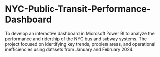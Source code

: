 # NYC-Public-Transit-Performance-Dashboard
To develop an interactive dashboard in Microsoft Power BI to analyze the performance and ridership of the NYC bus and subway systems. The project focused on identifying key trends, problem areas, and operational inefficiencies using datasets from January and February 2024.
